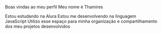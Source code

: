 Boas vindas ao meu perfil 
Meu nome é Thamires

Estou estudando na Alura
Estou me desenvolvendo na linguagem JavaScript
Utilizo esse espaço para minha organização e compartilhamento dos meu projetos desenvolvidos
